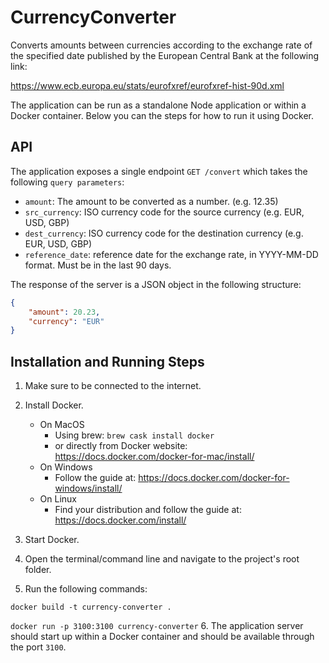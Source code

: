 # CurrencyConverter

Converts amounts between currencies according to the exchange rate of the specified date published by the European Central Bank at the following link:

<https://www.ecb.europa.eu/stats/eurofxref/eurofxref-hist-90d.xml>

The application can be run as a standalone Node application or within a Docker container.
Below you can the steps for how to run it using Docker.

## API

The application exposes a single endpoint `GET /convert` which takes the following `query parameters`:

* `amount`: The amount to be converted as a number. (e.g. 12.35)
* `src_currency`: ISO currency code for the source currency (e.g. EUR, USD, GBP)
* `dest_currency`: ISO currency code for the destination currency (e.g. EUR, USD, GBP)
* `reference_date`: reference date for the exchange rate, in YYYY-MM-DD format. Must be in the last 90 days.

The response of the server is a JSON object in the following structure:

```json
{
    "amount": 20.23,
    "currency": "EUR"
}
```

## Installation and Running Steps

1. Make sure to be connected to the internet.
2. Install Docker.
    * On MacOS
        * Using brew:
            `brew cask install docker`
        * or directly from Docker website:
            <https://docs.docker.com/docker-for-mac/install/>
    * On Windows
        * Follow the guide at:
            <https://docs.docker.com/docker-for-windows/install/>
    * On Linux
        * Find your distribution and follow the guide at:
            <https://docs.docker.com/install/>

3. Start Docker.
4. Open the terminal/command line and navigate to the project's root folder.
5. Run the following commands:

`docker build -t currency-converter .`

`docker run -p 3100:3100 currency-converter`
6. The application server should start up within a Docker container and should be available through the port `3100`.
